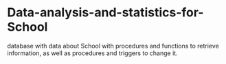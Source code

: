 # Data-analysis-and-statistics-for-School
database with data about School with procedures and functions to retrieve information, as well as procedures and triggers to change it.
